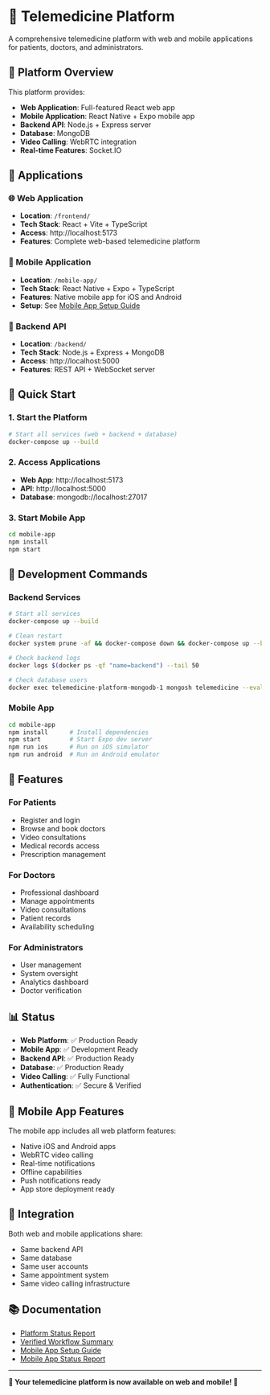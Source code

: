 # 🏥 Telemedicine Platform

A comprehensive telemedicine platform with web and mobile applications for patients, doctors, and administrators.

## 🚀 Platform Overview

This platform provides:
- **Web Application**: Full-featured React web app
- **Mobile Application**: React Native + Expo mobile app
- **Backend API**: Node.js + Express server
- **Database**: MongoDB
- **Video Calling**: WebRTC integration
- **Real-time Features**: Socket.IO

## 📱 Applications

### 🌐 Web Application
- **Location**: `/frontend/`
- **Tech Stack**: React + Vite + TypeScript
- **Access**: http://localhost:5173
- **Features**: Complete web-based telemedicine platform

### 📱 Mobile Application
- **Location**: `/mobile-app/`
- **Tech Stack**: React Native + Expo + TypeScript
- **Features**: Native mobile app for iOS and Android
- **Setup**: See [Mobile App Setup Guide](mobile-app/SETUP-GUIDE.md)

### 🔧 Backend API
- **Location**: `/backend/`
- **Tech Stack**: Node.js + Express + MongoDB
- **Access**: http://localhost:5000
- **Features**: REST API + WebSocket server

## 🚀 Quick Start

### 1. Start the Platform
```bash
# Start all services (web + backend + database)
docker-compose up --build
```

### 2. Access Applications
- **Web App**: http://localhost:5173
- **API**: http://localhost:5000
- **Database**: mongodb://localhost:27017

### 3. Start Mobile App
```bash
cd mobile-app
npm install
npm start
```

## 🔧 Development Commands

### Backend Services
```bash
# Start all services
docker-compose up --build

# Clean restart
docker system prune -af && docker-compose down && docker-compose up --build

# Check backend logs
docker logs $(docker ps -qf "name=backend") --tail 50

# Check database users
docker exec telemedicine-platform-mongodb-1 mongosh telemedicine --eval "db.users.find({}, {email: 1, role: 1, 'profile.firstName': 1, 'profile.lastName': 1}).forEach(function(u) { print(u.email + ' (' + u.role + ')'); });" --quiet
```

### Mobile App
```bash
cd mobile-app
npm install      # Install dependencies
npm start        # Start Expo dev server
npm run ios      # Run on iOS simulator
npm run android  # Run on Android emulator
```

## 🎯 Features

### For Patients
- Register and login
- Browse and book doctors
- Video consultations
- Medical records access
- Prescription management

### For Doctors
- Professional dashboard
- Manage appointments
- Video consultations
- Patient records
- Availability scheduling

### For Administrators
- User management
- System oversight
- Analytics dashboard
- Doctor verification

## 📊 Status

- **Web Platform**: ✅ Production Ready
- **Mobile App**: ✅ Development Ready
- **Backend API**: ✅ Production Ready
- **Database**: ✅ Production Ready
- **Video Calling**: ✅ Fully Functional
- **Authentication**: ✅ Secure & Verified

## 📱 Mobile App Features

The mobile app includes all web platform features:
- Native iOS and Android apps
- WebRTC video calling
- Real-time notifications
- Offline capabilities
- Push notifications ready
- App store deployment ready

## 🔗 Integration

Both web and mobile applications share:
- Same backend API
- Same database
- Same user accounts
- Same appointment system
- Same video calling infrastructure

## 📚 Documentation

- [Platform Status Report](PLATFORM-STATUS-REPORT.md)
- [Verified Workflow Summary](VERIFIED-WORKFLOW-SUMMARY.md)
- [Mobile App Setup Guide](mobile-app/SETUP-GUIDE.md)
- [Mobile App Status Report](MOBILE-APP-STATUS-REPORT.md)

---

**🎉 Your telemedicine platform is now available on web and mobile! 🎉**